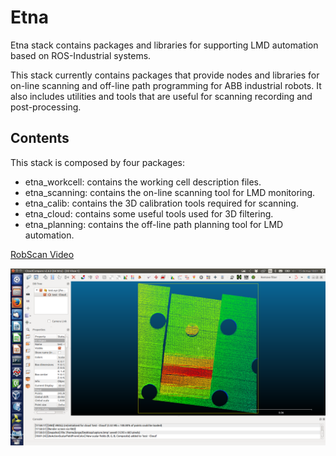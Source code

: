 # Etna

Etna stack contains packages and libraries for supporting LMD automation based
on ROS-Industrial systems.

This stack currently contains packages that provide nodes and libraries for
on-line scanning and off-line path programming for ABB industrial robots. It
also includes utilities and tools that are useful for scanning recording and
post-processing.

## Contents

This stack is composed by four packages:
- etna_workcell: contains the working cell description files.
- etna_scanning: contains the on-line scanning tool for LMD monitoring.
- etna_calib: contains the 3D calibration tools required for scanning.
- etna_cloud: contains some useful tools used for 3D filtering.
- etna_planning: contains the off-line path planning tool for LMD automation.

[RobScan Video](./etna_scanning/media/robscan.mp4)

![Alt text](./etna_scanning/media/test.png "Scanning test")
